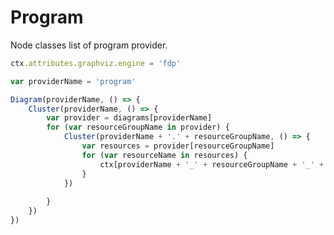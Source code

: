# Program

Node classes list of program provider.

<script>listResources("program");</script>

```js
ctx.attributes.graphviz.engine = 'fdp'

var providerName = 'program'

Diagram(providerName, () => {
	Cluster(providerName, () => {
		var provider = diagrams[providerName]
		for (var resourceGroupName in provider) {
			Cluster(providerName + '.' + resourceGroupName, () => {
				var resources = provider[resourceGroupName]
				for (var resourceName in resources) {
					ctx[providerName + '_' + resourceGroupName + '_' + resourceName] = resources[resourceName](resourceName)
				}
			})
			
		}
	})
})
```
